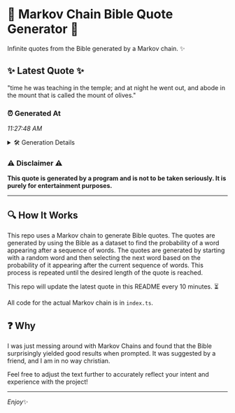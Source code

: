 # 📖 Markov Chain Bible Quote Generator 📖

Infinite quotes from the Bible generated by a Markov chain. ✨

## ✨ Latest Quote ✨
"time he was teaching in the temple; and at night he went out, and abode in the mount that is called the mount of olives."

### ⏰ Generated At
*11:27:48 AM*

<details>
    <summary>🛠️ Generation Details</summary>
    <p>
        <strong>🌱 Seed:</strong> time<br>
        <strong>🔄 Iterations:</strong> 24<br>
        <strong>📜 Context History:</strong><br>[ time ]: he<br>[ time, he ]: was<br>[ time, he, was ]: teaching<br>[ time, he, was, teaching ]: in<br>[ time, he, was, teaching, in ]: the<br>[ time, he, was, teaching, in, the ]: temple;<br>[ he, was, teaching, in, the, temple; ]: and<br>[ was, teaching, in, the, temple;, and ]: at<br>[ teaching, in, the, temple;, and, at ]: night<br>[ in, the, temple;, and, at, night ]: he<br>[ the, temple;, and, at, night, he ]: went<br>[ temple;, and, at, night, he, went ]: out,<br>[ and, at, night, he, went, out, ]: and<br>[ at, night, he, went, out,, and ]: abode<br>[ night, he, went, out,, and, abode ]: in<br>[ he, went, out,, and, abode, in ]: the<br>[ went, out,, and, abode, in, the ]: mount<br>[ out,, and, abode, in, the, mount ]: that<br>[ and, abode, in, the, mount, that ]: is<br>[ abode, in, the, mount, that, is ]: called<br>[ in, the, mount, that, is, called ]: the<br>[ the, mount, that, is, called, the ]: mount<br>[ mount, that, is, called, the, mount ]: of<br>[ that, is, called, the, mount, of ]: olives.<br>
    </p>
</details>

### ⚠️ Disclaimer ⚠️
**This quote is generated by a program and is not to be taken seriously. It is purely for entertainment purposes.**

---

## 🔍 How It Works

This repo uses a Markov chain to generate Bible quotes. The quotes are generated by using the Bible as a dataset to find the probability of a word appearing after a sequence of words. The quotes are generated by starting with a random word and then selecting the next word based on the probability of it appearing after the current sequence of words. This process is repeated until the desired length of the quote is reached.

This repo will update the latest quote in this README every 10 minutes. ⏳

All code for the actual Markov chain is in `index.ts`.

## ❓ Why

I was just messing around with Markov Chains and found that the Bible surprisingly yielded good results when prompted. 
It was suggested by a friend, and I am in no way christian.

Feel free to adjust the text further to accurately reflect your intent and experience with the project!

---

*Enjoy*✨
